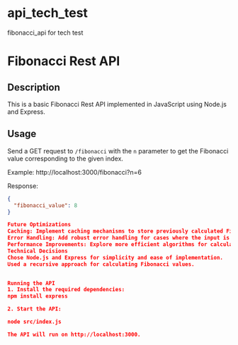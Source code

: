 # api_tech_test
fibonacci_api for tech test
# Fibonacci Rest API

## Description

This is a basic Fibonacci Rest API implemented in JavaScript using Node.js and Express.

## Usage

Send a GET request to `/fibonacci` with the `n` parameter to get the Fibonacci value corresponding to the given index.

Example:
http://localhost:3000/fibonacci?n=6


Response:

```json
{
  "fibonacci_value": 8
}

Future Optimizations
Caching: Implement caching mechanisms to store previously calculated Fibonacci values for faster retrieval.
Error Handling: Add robust error handling for cases where the input is invalid or out of bounds.
Performance Improvements: Explore more efficient algorithms for calculating Fibonacci numbers.
Technical Decisions
Chose Node.js and Express for simplicity and ease of implementation.
Used a recursive approach for calculating Fibonacci values.


Running the API
1. Install the required dependencies:
npm install express

2. Start the API:

node src/index.js

The API will run on http://localhost:3000.




